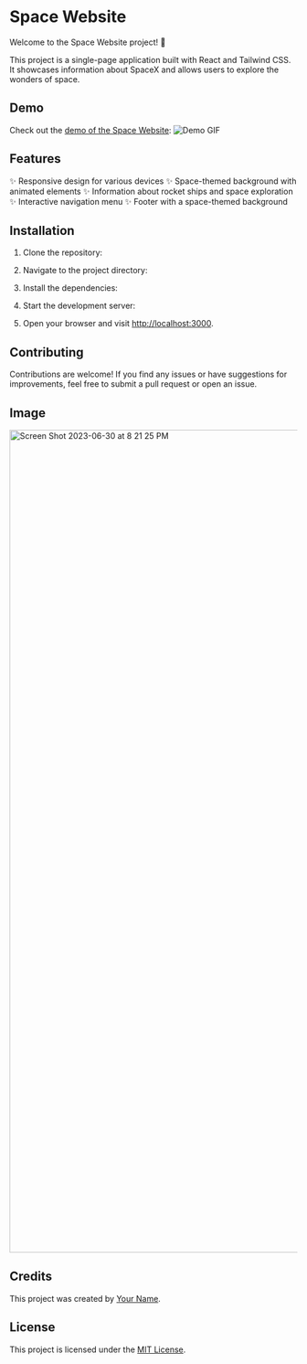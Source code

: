 # Space Website

Welcome to the Space Website project! 🚀

This project is a single-page application built with React and Tailwind CSS. It showcases information about SpaceX and allows users to explore the wonders of space.

## Demo

Check out the [demo of the Space Website](https://space-app-two.vercel.app/):
![Demo GIF](demo.gif)

## Features

✨ Responsive design for various devices
✨ Space-themed background with animated elements
✨ Information about rocket ships and space exploration
✨ Interactive navigation menu
✨ Footer with a space-themed background

## Installation

1. Clone the repository:


2. Navigate to the project directory:


3. Install the dependencies:


4. Start the development server:


5. Open your browser and visit [http://localhost:3000](http://localhost:3000).

## Contributing

Contributions are welcome! If you find any issues or have suggestions for improvements, feel free to submit a pull request or open an issue.

## Image
<img width="1440" alt="Screen Shot 2023-06-30 at 8 21 25 PM" src="https://github.com/Fernandoleano/space-app/assets/68082556/fc4de4ed-f25a-4f4c-8f22-3e00a2cc0290">

## Credits

This project was created by [Your Name](https://github.com/your-username).

## License

This project is licensed under the [MIT License](LICENSE).
